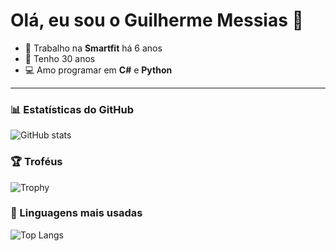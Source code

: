 # Olá, eu sou o Guilherme Messias 👋

- 🔭 Trabalho na **Smartfit** há 6 anos  
- 🎂 Tenho 30 anos  
- 💻 Amo programar em **C#** e **Python**

---

### 📊 Estatísticas do GitHub
![GitHub stats](https://github-readme-stats.vercel.app/api?username=g-messias&show_icons=true&theme=radical)

### 🏆 Troféus
![Trophy](https://github-profile-trophy.vercel.app/?username=g-messias&theme=onedark)

### 🚀 Linguagens mais usadas
![Top Langs](https://github-readme-stats.vercel.app/api/top-langs/?username=g-messias&layout=compact&theme=radical)
